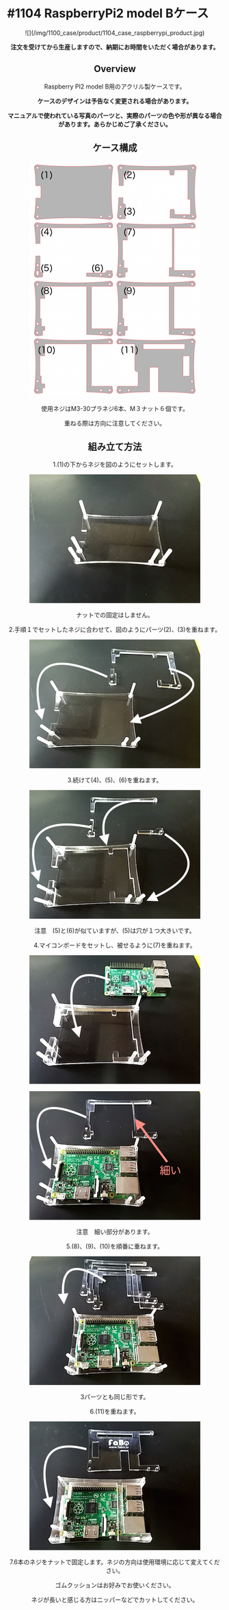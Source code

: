 # #1104 RaspberryPi2 model Bケース
<center>
![](/img/1100_case/product/1104_case_raspberrypi_product.jpg)
<!--COLORME-->

**注文を受けてから生産しますので、納期にお時間をいただく場合があります。**

## Overview
Raspberry PI2 model B用のアクリル製ケースです。

**ケースのデザインは予告なく変更される場合があります。**

**マニュアルで使われている写真のパーツと、実際のパーツの色や形が異なる場合があります。あらかじめご了承ください。**

## ケース構成

![](/img/1100_case/manual/raspb2b_00.jpg)

使用ネジはM3-30プラネジ6本、M３ナット６個です。

重ねる際は方向に注意してください。

## 組み立て方法
1.(1)の下からネジを図のようにセットします。

![](/img/1100_case/manual/raspb2b_01.jpg)

ナットでの固定はしません。

2.手順１でセットしたネジに合わせて、図のようにパーツ(2)、(3)を重ねます。

![](/img/1100_case/manual/raspb2b_02.jpg)

3.続けて(4)、(5)、(6)を重ねます。

![](/img/1100_case/manual/raspb2b_03.jpg)

注意　(5)と(6)が似ていますが、(5)は穴が１つ大きいです。

4.マイコンボードをセットし、被せるように(7)を重ねます。

![](/img/1100_case/manual/raspb2b_04.jpg)

![](/img/1100_case/manual/raspb2b_05.jpg)

注意　細い部分があります。

5.(8)、(9)、(10)を順番に重ねます。

![](/img/1100_case/manual/raspb2b_06.jpg)

3パーツとも同じ形です。

6.(11)を重ねます。

![](/img/1100_case/manual/raspb2b_07.jpg)

7.6本のネジをナットで固定します。ネジの方向は使用環境に応じて変えてください。

ゴムクッションはお好みでお使いください。

ネジが長いと感じる方はニッパーなどでカットしてください。
